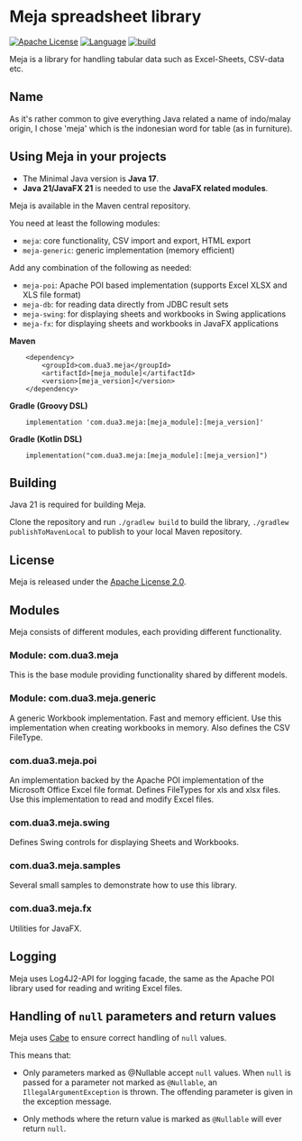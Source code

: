 # Meja spreadsheet library
[![Apache License](https://img.shields.io/badge/license-Apache-blue)](LICENSE)
[![Language](https://img.shields.io/badge/language-Java-blue.svg?style=flat-square)](https://github.com/topics/java)
[![build](https://github.com/xzel23/meja/actions/workflows/CI.yml/badge.svg)](https://github.com/xzel23/meja/actions/workflows/CI.yml)

Meja is a library for handling tabular data such as Excel-Sheets, CSV-data etc.

## Name

As it's rather common to give everything Java related a name of indo/malay origin, I chose 'meja' which is the
indonesian word for table (as in furniture).

## Using Meja in your projects

* The Minimal Java version is **Java 17**.
* **Java 21/JavaFX 21** is needed to use the **JavaFX related modules**.

Meja is available in the Maven central repository.

You need at least the following modules:

* `meja`: core functionality, CSV import and export, HTML export
* `meja-generic`: generic implementation (memory efficient)

Add any combination of the following as needed:

* `meja-poi`: Apache POI based implementation (supports Excel XLSX and XLS file format)
* `meja-db`: for reading data directly from JDBC result sets
* `meja-swing`: for displaying sheets and workbooks in Swing applications
* `meja-fx`: for displaying sheets and workbooks in JavaFX applications

**Maven**

```
    <dependency>
        <groupId>com.dua3.meja</groupId>
        <artifactId>[meja_module]</artifactId>
        <version>[meja_version]</version>
    </dependency>
```

**Gradle (Groovy DSL)**

```
    implementation 'com.dua3.meja:[meja_module]:[meja_version]'
```

**Gradle (Kotlin DSL)**

```
    implementation("com.dua3.meja:[meja_module]:[meja_version]")
```

## Building

Java 21 is required for building Meja.

Clone the repository and run `./gradlew build` to build the library, `./gradlew publishToMavenLocal` to publish to
your local Maven repository.

## License

Meja is released under the [Apache License 2.0](http://www.apache.org/licenses/LICENSE-2.0).

## Modules

Meja consists of different modules, each providing different functionality.

### Module: com.dua3.meja

This is the base module providing functionality shared by different models.

### Module: com.dua3.meja.generic

A generic Workbook implementation. Fast and memory efficient. Use this implementation when creating workbooks in memory.
Also defines the CSV FileType.

### com.dua3.meja.poi

An implementation backed by the Apache POI implementation of the Microsoft Office Excel file format. Defines FileTypes
for xls and xlsx files. Use this implementation to read and modify Excel files.

### com.dua3.meja.swing

Defines Swing controls for displaying Sheets and Workbooks.

### com.dua3.meja.samples

Several small samples to demonstrate how to use this library.

### com.dua3.meja.fx

Utilities for JavaFX.

## Logging

Meja uses Log4J2-API for logging facade, the same as the Apache POI library used for reading and writing Excel files.

## Handling of `null` parameters and return values

Meja uses [Cabe](https://github.com/xzel23/cabe) to ensure correct handling of `null` values.

This means that:

- Only parameters marked as @Nullable accept `null` values. When `null` is passed for a parameter not marked as
`@Nullable`, an `IllegalArgumentException` is thrown. The offending parameter is given in the exception message.

- Only methods where the return value is marked as `@Nullable` will ever return `null`.
